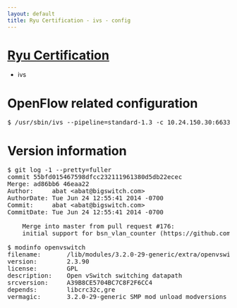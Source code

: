 ```yaml
---
layout: default
title: Ryu Certification - ivs - config
---
```

# [Ryu Certification](http://osrg.github.io/ryu/certification.html)
* ivs

# OpenFlow related configuration
<pre>
$ /usr/sbin/ivs --pipeline=standard-1.3 -c 10.24.150.30:6633 --dpid 0000000000000001 -i eth21 -i eth22 -i eth23
</pre>

# Version information
<pre>
$ git log -1 --pretty=fuller
commit 55bfd015467598dfcc232111961380d5db22ecec
Merge: ad86bb6 46eaa22
Author:     abat &lt;abat@bigswitch.com&gt;
AuthorDate: Tue Jun 24 12:55:41 2014 -0700
Commit:     abat &lt;abat@bigswitch.com&gt;
CommitDate: Tue Jun 24 12:55:41 2014 -0700

    Merge into master from pull request #176:
    initial support for bsn_vlan_counter (https://github.com/floodlight/ivs/pull/176)

$ modinfo openvswitch
filename:       /lib/modules/3.2.0-29-generic/extra/openvswitch.ko
version:        2.3.90
license:        GPL
description:    Open vSwitch switching datapath
srcversion:     A39B8CE5704BC7C8F2F6CC4
depends:        libcrc32c,gre
vermagic:       3.2.0-29-generic SMP mod_unload modversions 
</pre>
